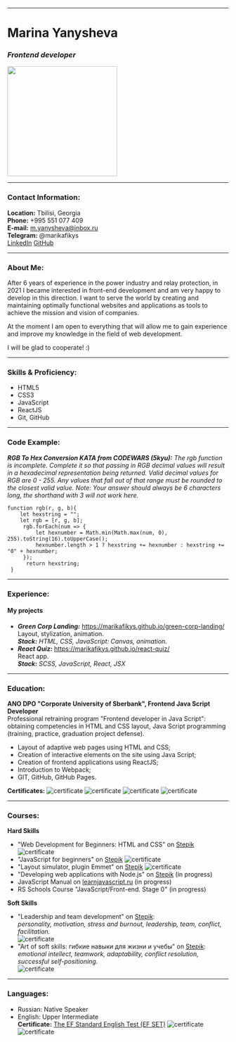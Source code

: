 ___
# Marina Yanysheva
### *Frontend developer*
<img src="assests/photo.jpg" width="250">

___

### Contact Information:
**Location:** Tbilisi, Georgia  
**Phone:** +995 551 077 409  
**E-mail:** m.yanysheva@inbox.ru  
**Telegram:** @marikafikys  
[LinkedIn](https://www.linkedin.com/in/marina-yanysheva/)
[GitHub](https://github.com/marikafikys)

___

### About Me:
After 6 years of experience in the power industry and relay protection, in 2021 I became interested in front-end development and am very happy to develop in this direction.
I want to serve the world by creating and maintaining optimally functional websites and applications as tools to achieve the mission and vision of companies.

At the moment I am open to everything that will allow me to gain experience and improve my knowledge in the field of web development.

I will be glad to cooperate! :)

___

### Skills & Proficiency:
- HTML5
- CSS3
- JavaScript
- ReactJS
- Git, GitHub

___

### Code Example:
***RGB To Hex Conversion KATA from CODEWARS (5kyu):***
*The rgb function is incomplete. Complete it so that passing in RGB decimal values will result in a hexadecimal representation being returned. Valid decimal values for RGB are 0 - 255. Any values that fall out of that range must be rounded to the closest valid value. Note: Your answer should always be 6 characters long, the shorthand with 3 will not work here.*
```
function rgb(r, g, b){
	let hexstring = "";
	let rgb = [r, g, b];
	 rgb.forEach(num => {
		 let hexnumber = Math.min(Math.max(num, 0), 255).toString(16).toUpperCase();
		 hexnumber.length > 1 ? hexstring += hexnumber : hexstring += "0" + hexnumber;
	 });
	  return hexstring;  
 }
```
___

### Experience:
#### My projects
- ***Green Corp Landing:*** https://marikafikys.github.io/green-corp-landing/  
  Layout, stylization, animation.  
  ***Stack:** HTML, CSS, JavaScript: Canvas, animation.*  
- ***React Quiz:*** https://marikafikys.github.io/react-quiz/  
  React app.  
  ***Stack:** SCSS, JavaScript, React, JSX*

___

### Education:
**ANO DPO "Corporate University of Sberbank", Frontend Java Script Developer**  
Professional retraining program "Frontend developer in Java Script": obtaining competencies in HTML and CSS layout, Java Script programming (training, practice, graduation project defense).

- Layout of adaptive web pages using HTML and CSS;
- Creation of interactive elements on the site using Java Script;
- Creation of frontend applications using ReactJS;
- Introduction to Webpack;
- GIT, GitHub, GitHub Pages.

**Certificates:**
![certificate](assests/HTML_CSS.png)
![certificate](assests/JS1.png)
![certificate](assests/JS2.png)
![certificate](assests/JS3.png)

___

### Courses:
**Hard Skills**
- "Web Development for Beginners: HTML and CSS" on [Stepik](https://stepik.org/)
![certificate](assests/hs1.png)
- "JavaScript for beginners" on [Stepik](https://stepik.org/)
![certificate](assests/hs2.png)
- "Layout simulator, plugin Emmet" on [Stepik](https://stepik.org/)
![certificate](assests/hs3.png)
- "Developing web applications with Node.js" on [Stepik](https://stepik.org/) (in progress)
- JavaScript Manual on [learnjavascript.ru](learnjavascript.ru) (in progress)
- RS Schools Course "JavaScript/Front-end. Stage 0" (in progress)
  
**Soft Skills**
- "Leadership and team development" on [Stepik](https://stepik.org/):  
   *personality, motivation, stress and burnout, leadership, team, conflict, facilitation.*  
	![certificate](assests/ss1.png)
- "Art of soft skills: гибкие навыки для жизни и учебы" on [Stepik](https://stepik.org/):  
  *emotional intellect, teamwork, adaptability, conflict resolution, successful self-positioning.*  
  ![certificate](assests/ss2.png)
  
___

### Languages:
- Russian: Native Speaker
- English: Upper Intermediate  
  **Certificate:**
[The EF Standard English Test (EF SET)](https://www.efset.org/cert/1XZ9Ze)
![certificate](assests/l1.png)
![certificate](assests/l2.png)